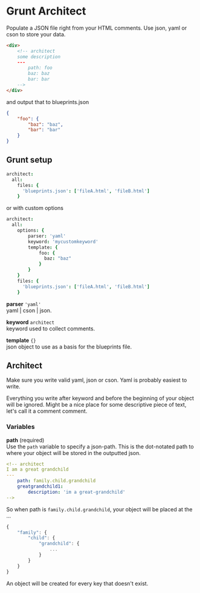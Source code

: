 # Grunt Architect
Populate a JSON file right from your HTML comments. Use json, yaml or cson to store your data.

```html
<div>
    <!-- architect
    some description
    ---
        path: foo
        baz: baz
        bar: bar
    -->
</div>
```

and output that to blueprints.json

```json
{
    "foo": {
        "baz": "baz",
        "bar": "bar"
    }
}
```


## Grunt setup

```coffeescript
architect:
  all:
    files: {
      'blueprints.json': ['fileA.html', 'fileB.html']
    }
```

or with custom options

```coffeescript
architect:
  all:
    options: {
        parser: 'yaml'
        keyword: 'mycustomkeyword'
        template: {
            foo: {
              baz: "baz"
            }
        }
    }
    files: {
      'blueprints.json': ['fileA.html', 'fileB.html']
    }
```

__parser__ `'yaml'`<br>
yaml | cson | json.

__keyword__ `architect`<br>
keyword used to collect comments.

__template__ `{}`<br>
json object to use as a basis for the blueprints file.



## Architect

Make sure you write valid yaml, json or cson. Yaml is probably easiest to write. 

Everything you write after keyword and before the beginning of your object will be ignored. Might be a nice place for some descriptive piece of text, let's call it a comment comment.

### Variables
__path__ (required) <br>
Use the `path` variable to specify a json-path. This is the dot-notated path to where your object will be stored in the outputted json.

```yaml
<!-- architect
I am a great grandchild
---
    path: family.child.grandchild
    greatgrandchild1:
        description: 'im a great-grandchild'
-->
```

So when path is `family.child.grandchild`, your object will be placed at the ...

```js
{
    "family": {
        "child": {
            "grandchild": {
                ...
            }
        }
    }
}
```

An object will be created for every key that doesn't exist. 